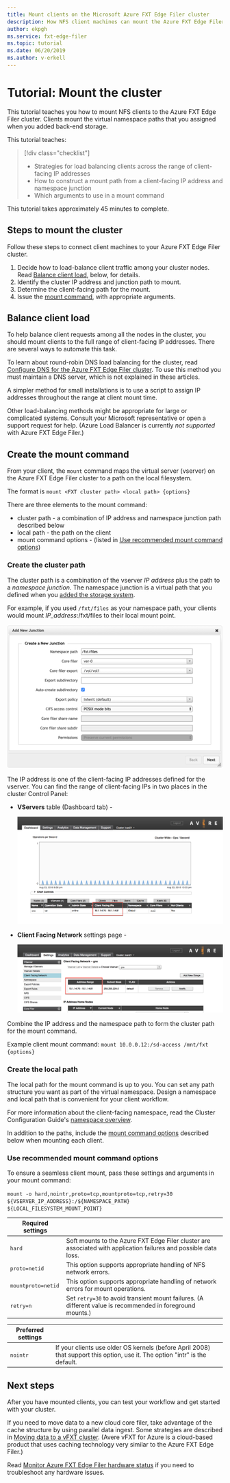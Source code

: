 ```yaml
---
title: Mount clients on the Microsoft Azure FXT Edge Filer cluster 
description: How NFS client machines can mount the Azure FXT Edge Filer hybrid storage cache
author: ekpgh
ms.service: fxt-edge-filer
ms.topic: tutorial
ms.date: 06/20/2019
ms.author: v-erkell
---
```


# Tutorial: Mount the cluster

This tutorial teaches you how to mount NFS clients to the Azure FXT Edge Filer cluster. Clients mount the virtual namespace paths that you assigned when you added back-end storage. 

This tutorial teaches: 

> [!div class="checklist"]
> * Strategies for load balancing clients across the range of client-facing IP addresses
> * How to construct a mount path from a client-facing IP address and namespace junction
> * Which arguments to use in a mount command

This tutorial takes approximately 45 minutes to complete.

## Steps to mount the cluster

Follow these steps to connect client machines to your Azure FXT Edge Filer cluster.

1. Decide how to load-balance client traffic among your cluster nodes. Read [Balance client load](#balance-client-load), below, for details. 
1. Identify the cluster IP address and junction path to mount.
1. Determine the client-facing path for the mount.
1. Issue the [mount command](#use-recommended-mount-command-options), with appropriate arguments.

## Balance client load

To help balance client requests among all the nodes in the cluster, you should mount clients to the full range of client-facing IP addresses. There are several ways to automate this task.

To learn about round-robin DNS load balancing for the cluster, read [Configure DNS for the Azure FXT Edge Filer cluster](fxt-configure-network.md#configure-dns-for-load-balancing). To use this method you must maintain a DNS server, which is not explained in these articles.

A simpler method for small installations is to use a script to assign IP addresses throughout the range at client mount time. 

Other load-balancing methods might be appropriate for large or complicated systems. Consult your Microsoft representative or open a support request for help. (Azure Load Balancer is currently *not supported* with Azure FXT Edge Filer.)

## Create the mount command 

From your client, the ``mount`` command maps the virtual server (vserver) on the Azure FXT Edge Filer cluster to a path on the local filesystem. 

The format is ``mount <FXT cluster path> <local path> {options}``

There are three elements to the mount command: 

* cluster path - a combination of IP address and namespace junction path described below
* local path - the path on the client 
* mount command options - (listed in [Use recommended mount command options](#use-recommended-mount-command-options))

### Create the cluster path

The cluster path is a combination of the vserver *IP address* plus the path to a *namespace junction*. The namespace junction is a virtual path that you defined when you [added the storage system](fxt-add-storage.md#create-a-junction).

For example, if you used ``/fxt/files`` as your namespace path, your clients would mount *IP_address*:/fxt/files to their local mount point. 

!["Add new junction" dialog with /avere/files in the namespace path field](media/fxt-mount/fxt-junction-example.png)

The IP address is one of the client-facing IP addresses defined for the vserver. You can find the range of client-facing IPs in two places in the cluster Control Panel:

* **VServers** table (Dashboard tab) - 

  ![Dashboard tab of the Control Panel with the VServer tab selected in the data table below the graph, and the IP address section circled](media/fxt-mount/fxt-ip-addresses-dashboard.png)

* **Client Facing Network** settings page - 

  ![Settings > VServer > Client Facing Network configuration page with a circle around the Address Range section of the table for a particular vserver](media/fxt-mount/fxt-ip-addresses-settings.png)

Combine the IP address and the namespace path to form the cluster path for the mount command. 

Example client mount command: ``mount 10.0.0.12:/sd-access /mnt/fxt {options}``

### Create the local path

The local path for the mount command is up to you. You can set any path structure you want as part of the virtual namespace. Design a namespace and local path that is convenient for your client workflow. 

For more information about the client-facing namespace, read the Cluster Configuration Guide's [namespace overview](https://azure.github.io/Avere/legacy/ops_guide/4_7/html/gns_overview.html).

In addition to the paths, include the [mount command options](#use-recommended-mount-command-options) described below when mounting each client.

### Use recommended mount command options

To ensure a seamless client mount, pass these settings and arguments in your mount command: 

``mount -o hard,nointr,proto=tcp,mountproto=tcp,retry=30 ${VSERVER_IP_ADDRESS}:/${NAMESPACE_PATH} ${LOCAL_FILESYSTEM_MOUNT_POINT}``

| Required settings | |
--- | --- 
``hard`` | Soft mounts to the Azure FXT Edge Filer cluster are associated with application failures and possible data loss. 
``proto=netid`` | This option supports appropriate handling of NFS network errors.
``mountproto=netid`` | This option supports appropriate handling of network errors for mount operations.
``retry=n`` | Set ``retry=30`` to avoid transient mount failures. (A different value is recommended in foreground mounts.)

| Preferred settings  | |
--- | --- 
``nointr``            | If your clients use older OS kernels (before April 2008) that support this option, use it. The option "intr" is the default.

## Next steps

After you have mounted clients, you can test your workflow and get started with your cluster.

If you need to move data to a new cloud core filer, take advantage of the cache structure by using parallel data ingest. Some strategies are described in [Moving data to a vFXT cluster](https://docs.microsoft.com/azure/avere-vfxt/avere-vfxt-data-ingest). (Avere vFXT for Azure is a cloud-based product that uses caching technology very similar to the Azure FXT Edge Filer.)

Read [Monitor Azure FXT Edge Filer hardware status](fxt-monitor.md) if you need to troubleshoot any hardware issues. 
